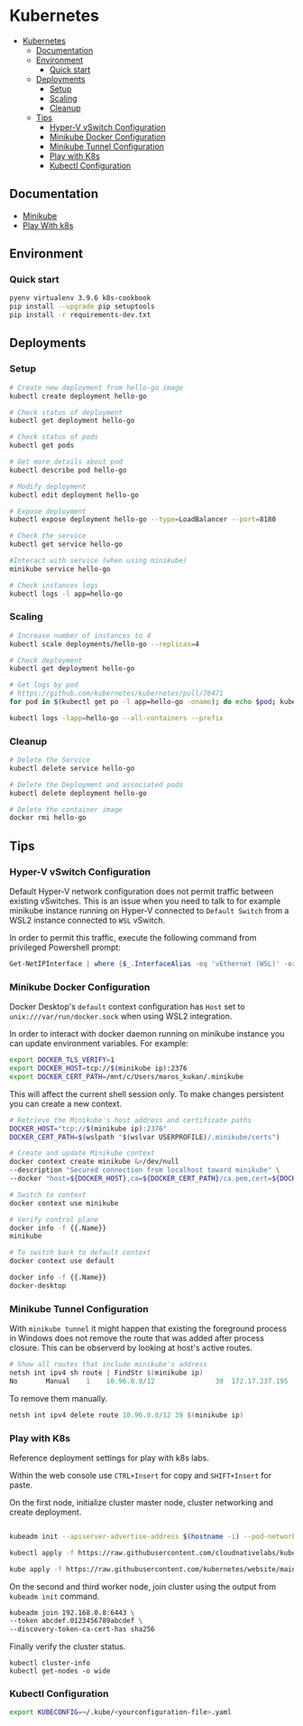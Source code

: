 # Kubernetes

- [Kubernetes](#kubernetes)
  - [Documentation](#documentation)
  - [Environment](#environment)
    - [Quick start](#quick-start)
  - [Deployments](#deployments)
    - [Setup](#setup)
    - [Scaling](#scaling)
    - [Cleanup](#cleanup)
  - [Tips](#tips)
    - [Hyper-V vSwitch Configuration](#hyper-v-vswitch-configuration)
    - [Minikube Docker Configuration](#minikube-docker-configuration)
    - [Minikube Tunnel Configuration](#minikube-tunnel-configuration)
    - [Play with K8s](#play-with-k8s)
    - [Kubectl Configuration](#kubectl-configuration)


## Documentation

- [Minikube](https://minikube.sigs.k8s.io/)
- [Play With k8s](https://labs.play-with-k8s.com/)


## Environment

### Quick start

```bash
pyenv virtualenv 3.9.6 k8s-cookbook
pip install --upgrade pip setuptools
pip install -r requirements-dev.txt
```

## Deployments

### Setup

```bash
# Create new deployment from hello-go image
kubectl create deployment hello-go

# Check status of deployment
kubectl get deployment hello-go

# Check status of pods
kubectl get pods

# Get more details about pod
kubectl describe pod hello-go

# Modify deployment
kubectl edit deployment hello-go

# Expose deployment
kubectl expose deployment hello-go --type=LoadBalancer --port=8180

# Check the service
kubectl get service hello-go

#Interact with service (when using minikube)
minikube service hello-go

# Check instances logs
kubectl logs -l app=hello-go
```

### Scaling

```bash
# Increase number of instances to 4
kubectl scale deployments/hello-go --replicas=4

# Check deployment
kubectl get deployment hello-go

# Get logs by pod
# https://github.com/kubernetes/kubernetes/pull/76471
for pod in $(kubectl get po -l app=hello-go -oname); do echo $pod; kubectl logs $pod; done;

kubectl logs -lapp=hello-go --all-containers --prefix
```

### Cleanup

```bash
# Delete the Service
kubectl delete service hello-go

# Delete the Deployment and associated pods
kubectl delete deployment hello-go

# Delete the container image
docker rmi hello-go
```


## Tips

### Hyper-V vSwitch Configuration

Default Hyper-V network configuration does not permit traffic between existing vSwitches. This is an issue when you need to talk to for example minikube instance running on Hyper-V connected to `Default Switch` from a WSL2 instance connected to `WSL` vSwitch.

In order to permit this traffic, execute the following command from privileged Powershell prompt:

```powershell
Get-NetIPInterface | where {$_.InterfaceAlias -eq 'vEthernet (WSL)' -or $_.InterfaceAlias -eq 'vEthernet (Default Switch)'} | Set-NetIPInterface -Forwarding Enabled
```

### Minikube Docker Configuration

Docker Desktop's `default` context configuration has `Host` set to `unix:///var/run/docker.sock` when using WSL2 integration.

In order to interact with docker daemon running on minikube instance you can update environment variables. For example:

```bash
export DOCKER_TLS_VERIFY=1
export DOCKER_HOST=tcp://$(minikube ip):2376
export DOCKER_CERT_PATH=/mnt/c/Users/maros_kukan/.minikube
```

This will affect the current shell session only. To make changes persistent you can create a new context.

```bash
# Retrieve the Minikube's host address and certificate paths
DOCKER_HOST="tcp://$(minikube ip):2376"
DOCKER_CERT_PATH=$(wslpath "$(wslvar USERPROFILE)/.minikube/certs")

# Create and update Minikube context
docker context create minikube &>/dev/null
--description "Secured connection from localhost toward minikube" \
--docker "host=${DOCKER_HOST},ca=${DOCKER_CERT_PATH}/ca.pem,cert=${DOCKER_CERT_PATH}/cert.pem,key=${DOCKER_CERT_PATH}/key.pem" &>/dev/null

# Switch to context
docker context use minikube

# Verify control plane
docker info -f {{.Name}}
minikube

# To switch back to default context
docker context use default

docker info -f {{.Name}}
docker-desktop
```

### Minikube Tunnel Configuration

With `minikube tunnel` it might happen that existing the foreground process in Windows does not remove the route that was added after process closure. This can be observerd by looking at host's active routes.

```powershell
# Show all routes that include minikube's address
netsh int ipv4 sh route | FindStr $(minikube ip)
No       Manual    1    10.96.0.0/12               39  172.17.237.195
```

To remove them manually.

```powershell
netsh int ipv4 delete route 10.96.0.0/12 39 $(minikube ip)
```

### Play with K8s

Reference deployment settings for play with k8s labs.

Within the web console use `CTRL+Insert` for copy and `SHIFT+Insert` for paste.

On the first node, initialize cluster master node, cluster networking and create deployment.
```bash

kubeadm init --apiserver-advertise-address $(hostname -i) --pod-network-cidr 10.5.0.0/16

kubectl apply -f https://raw.githubusercontent.com/cloudnativelabs/kube-router/master/daemonset/kubeadm-kuberouter.yaml

kube apply -f https://raw.githubusercontent.com/kubernetes/website/main/content/en/examples/application/nginx-app.yaml
```

On the second and third worker node, join cluster using the output from `kubeadm init` command.

```bash
kubeadm join 192.168.0.8:6443 \
--token abcdef.0123456789abcdef \
--discovery-token-ca-cert-has sha256
```

Finally verify the cluster status.

```
kubectl cluster-info
kubectl get-nodes -o wide
```

### Kubectl Configuration

```bash
export KUBECONFIG=~/.kube/<yourconfiguration-file>.yaml
```

